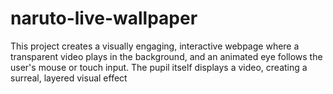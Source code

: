 # naruto-live-wallpaper
This project creates a visually engaging, interactive webpage where a transparent video plays in the background, and an animated eye follows the user's mouse or touch input. The pupil itself displays a video, creating a surreal, layered visual effect
